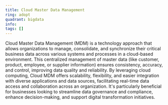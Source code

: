 ```yaml
---
title: Cloud Master Data Management
ring: adopt
quadrant: bigdata
info:
tags: []
---
```


Cloud Master Data Management (MDM) is a technology approach that allows organizations to manage, consolidate, and synchronize their critical business data across various systems and processes in a cloud-based environment. This centralized management of master data (like customer, product, employee, or supplier information) ensures consistency, accuracy, and control, improving data quality and reliability. By leveraging cloud computing, Cloud MDM offers scalability, flexibility, and easier integration with diverse applications and data sources, facilitating real-time data access and collaboration across an organization. It's particularly beneficial for businesses looking to streamline data governance and compliance, enhance decision-making, and support digital transformation initiatives.
